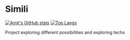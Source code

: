 # Simili
[![Amit's GitHub stats](https://github-readme-stats.vercel.app/api?username=sramitsharma&show_icons=true&theme=radical)](https://github.com/sramitsharma/simili)
[![Top Langs](https://github-readme-stats.vercel.app/api/top-langs/?username=sramitsharma&layout=compact)](https://github.com/sramitsharma/simili)

Project exploring different possibilities and exploring techs
